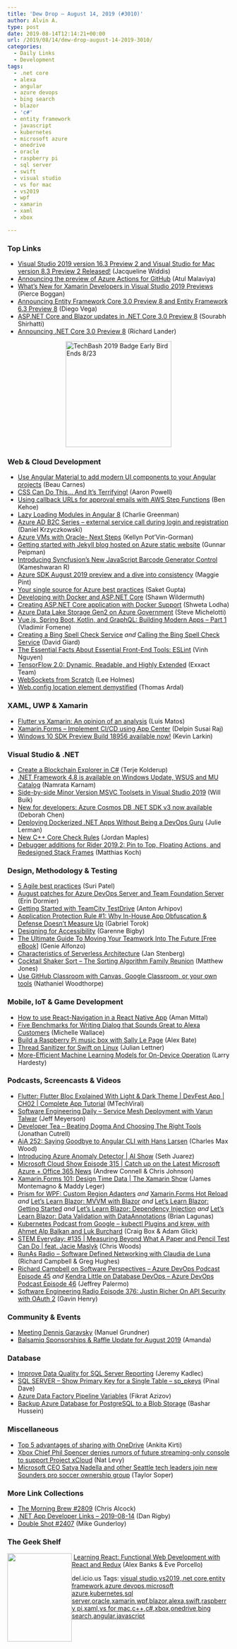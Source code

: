 ```yaml
---
title: 'Dew Drop – August 14, 2019 (#3010)'
author: Alvin A.
type: post
date: 2019-08-14T12:14:21+00:00
url: /2019/08/14/dew-drop-august-14-2019-3010/
categories:
  - Daily Links
  - Development
tags:
  - .net core
  - alexa
  - angular
  - azure devops
  - bing search
  - blazor
  - 'c#'
  - entity framework
  - javascript
  - kubernetes
  - microsoft azure
  - onedrive
  - oracle
  - raspberry pi
  - sql server
  - swift
  - visual studio
  - vs for mac
  - vs2019
  - wpf
  - xamarin
  - xaml
  - xbox

---
```

### <a name="top"></a>Top Links

  * <a href="https://devblogs.microsoft.com/visualstudio/visual-studio-2019-version-16-3-preview-2-and-visual-studio-for-mac-version-8-3-preview-2-released/" target="_blank" rel="noopener noreferrer">Visual Studio 2019 version 16.3 Preview 2 and Visual Studio for Mac version 8.3 Preview 2 Released!</a> (Jacqueline Widdis)
  * <a href="https://azure.microsoft.com/blog/announcing-the-preview-of-azure-actions-for-github/" target="_blank" rel="noopener noreferrer">Announcing the preview of Azure Actions for GitHub</a> (Atul Malaviya)
  * <a href="https://devblogs.microsoft.com/xamarin/visual-studio-2019-previews/" target="_blank" rel="noopener noreferrer">What’s New for Xamarin Developers in Visual Studio 2019 Previews</a> (Pierce Boggan)
  * <a href="https://devblogs.microsoft.com/dotnet/announcing-entity-framework-core-3-0-preview-8-and-entity-framework-6-3-preview-8/" target="_blank" rel="noopener noreferrer">Announcing Entity Framework Core 3.0 Preview 8 and Entity Framework 6.3 Preview 8</a> (Diego Vega)
  * <a href="https://devblogs.microsoft.com/aspnet/asp-net-core-and-blazor-updates-in-net-core-3-0-preview-8/" target="_blank" rel="noopener noreferrer">ASP.NET Core and Blazor updates in .NET Core 3.0 Preview 8</a> (Sourabh Shirhatti)
  * <a href="https://devblogs.microsoft.com/dotnet/announcing-net-core-3-0-preview-8/" target="_blank" rel="noopener noreferrer">Announcing .NET Core 3.0 Preview 8</a> (Richard Lander)

<a href="https://www.techbash.com/" target="_blank" rel="noopener noreferrer"><img loading="lazy" decoding="async" width="240" height="240" title="TechBash 2019 Badge Early Bird Ends 8/23" style="margin: 0px auto 10px; border: 0px currentcolor; border-image: none; float: none; display: block; background-image: none;" alt="TechBash 2019 Badge Early Bird Ends 8/23" src="/wp-content/uploads/2019/08/2019-Badge-Early-Bird-1.png" border="0" /></a>

### <a name="web"></a>Web & Cloud Development

  * <a href="https://www.freecodecamp.org/news/angular-material-course/" target="_blank" rel="noopener noreferrer">Use Angular Material to add modern UI components to your Angular projects</a> (Beau Carnes)
  * <a href="https://www.aaron-powell.com/posts/2019-08-14-css-can-do-this-and-its-terrifying/" target="_blank" rel="noopener noreferrer">CSS Can Do This&#8230; And It&#8217;s Terrifying!</a> (Aaron Powell)
  * <a href="https://aws.amazon.com/blogs/aws/using-callback-urls-for-approval-emails-with-aws-step-functions/" target="_blank" rel="noopener noreferrer">Using callback URLs for approval emails with AWS Step Functions</a> (Ben Kehoe)
  * <a href="https://medium.com/razroo/lazy-loading-modules-in-angular-8-f5cf9915b432?source=rss----95c792b4f210---4" target="_blank" rel="noopener noreferrer">Lazy Loading Modules in Angular 8</a> (Charlie Greenman)
  * <a href="https://daniel-krzyczkowski.github.io/Azure-AD-B2C-Series-External-Service-Call/" target="_blank" rel="noopener noreferrer">Azure AD B2C Series &#8211; external service call during login and registration</a> (Daniel Krzyczkowski)
  * <a href="https://dbakevlar.com/2019/08/azure-vms-with-oracle-next-steps/" target="_blank" rel="noopener noreferrer">Azure VMs with Oracle- Next Steps</a> (Kellyn Pot’Vin-Gorman)
  * <a href="https://gunnarpeipman.com/azure/jekyll-azure-devops-static-blog/" target="_blank" rel="noopener noreferrer">Getting started with Jekyll blog hosted on Azure static website</a> (Gunnar Peipman)
  * <a href="https://www.syncfusion.com/blogs/post/javascript-barcode-enerator.aspx" target="_blank" rel="noopener noreferrer">Introducing Syncfusion’s New JavaScript Barcode Generator Control</a> (Kameshwaran R)
  * <a href="https://azure.microsoft.com/blog/azure-sdk-august-2019-preview-and-a-dive-into-consistency/" target="_blank" rel="noopener noreferrer">Azure SDK August 2019 preview and a dive into consistency</a> (Maggie Pint)
  * <a href="https://azure.microsoft.com/blog/your-single-source-for-azure-best-practices/" target="_blank" rel="noopener noreferrer">Your single source for Azure best practices</a> (Saket Gupta)
  * <a href="https://wildermuth.com/2019/08/12/Developing-with-Docker-and-ASP-NET-Core" target="_blank" rel="noopener noreferrer">Developing with Docker and ASP.NET Core</a> (Shawn Wildermuth)
  * <a href="https://www.codeproject.com/Articles/5164456/Creating-ASP-NET-Core-application-with-Docker-Supp" target="_blank" rel="noopener noreferrer">Creating ASP.NET Core application with Docker Support</a> (Shweta Lodha)
  * <a href="https://devblogs.microsoft.com/azuregov/azure-data-lake-storage-gen2-on-azure-government/" target="_blank" rel="noopener noreferrer">Azure Data Lake Storage Gen2 on Azure Government</a> (Steve Michelotti)
  * <a href="https://auth0.com/blog/vuejs-spring-boot-kotlin-and-graphql-building-modern-apps-part-1/" target="_blank" rel="noopener noreferrer">Vue.js, Spring Boot, Kotlin, and GraphQL: Building Modern Apps &#8211; Part 1</a> (Vladimir Fomene)
  * <a href="http://davidgiard.com/2019/08/14/CreatingABingSpellCheckService.aspx" target="_blank" rel="noopener noreferrer">Creating a Bing Spell Check Service</a> _and_ <a href="http://davidgiard.com/2019/08/14/CallingTheBingSpellCheckService.aspx" target="_blank" rel="noopener noreferrer">Calling the Bing Spell Check Service</a> (David Giard)
  * <a href="https://www.freecodecamp.org/news/the-essentials-eslint/" target="_blank" rel="noopener noreferrer">The Essential Facts About Essential Front-End Tools: ESLint</a> (Vinh Nguyen)
  * <a href="https://blog.exxactcorp.com/tensorflow-2-0-dynamic-readable-and-highly-extended/" target="_blank" rel="noopener noreferrer">TensorFlow 2.0: Dynamic, Readable, and Highly Extended</a> (Exxact Team)
  * <a href="https://www.leeholmes.com/blog/2019/08/13/websockets-from-scratch/" target="_blank" rel="noopener noreferrer">WebSockets from Scratch</a> (Lee Holmes)
  * <a href="https://blog.elmah.io/web-config-location-element-demystified/" target="_blank" rel="noopener noreferrer">Web.config location element demystified</a> (Thomas Ardal)



### <a name="silverlight"></a>XAML, UWP & Xamarin

  * <a href="https://luismts.com/blog/xamarin/flutter-vs-xamarin-an-opinion-of-an-analysis/" target="_blank" rel="noopener noreferrer">Flutter vs Xamarin: An opinion of an analysis</a> (Luis Matos)
  * <a href="https://xamarinmonkeys.blogspot.com/2019/08/xamarinforms-implement-cicd-using-app.html" target="_blank" rel="noopener noreferrer">Xamarin.Forms &#8211; Implement CI/CD using App Center</a> (Delpin Susai Raj)
  * <a href="https://blogs.windows.com/windowsdeveloper/2019/08/13/windows-10-sdk-preview-build-18956-available-now/?WT.mc_id=DX_MVP4025064" target="_blank" rel="noopener noreferrer">Windows 10 SDK Preview Build 18956 available now!</a> (Kevin Larkin)



### <a name="dotnet"></a>Visual Studio & .NET

  * <a href="https://developer.okta.com/blog/2019/08/13/create-a-blockchain-explorer-in-csharp" target="_blank" rel="noopener noreferrer">Create a Blockchain Explorer in C#</a> (Terje Kolderup)
  * <a href="https://devblogs.microsoft.com/dotnet/net-framework-4-8-is-available-on-windows-update-wsus-and-mu-catalog/" target="_blank" rel="noopener noreferrer">.NET Framework 4.8 is available on Windows Update, WSUS and MU Catalog</a> (Namrata Karnam)
  * <a href="https://devblogs.microsoft.com/cppblog/side-by-side-minor-version-msvc-toolsets-in-visual-studio-2019/" target="_blank" rel="noopener noreferrer">Side-by-side Minor Version MSVC Toolsets in Visual Studio 2019</a> (Will Buik)
  * <a href="https://azure.microsoft.com/blog/new-for-developers-azure-cosmos-db-net-sdk-v3-now-available/" target="_blank" rel="noopener noreferrer">New for developers: Azure Cosmos DB .NET SDK v3 now available</a> (Deborah Chen)
  * <a href="https://blog.docker.com/2019/08/deploy-dockerized-apps-without-being-a-devops-guru/" target="_blank" rel="noopener noreferrer">Deploying Dockerized .NET Apps Without Being a DevOps Guru</a> (Julie Lerman)
  * <a href="https://devblogs.microsoft.com/cppblog/new-c-core-check-rules/" target="_blank" rel="noopener noreferrer">New C++ Core Check Rules</a> (Jordan Maples)
  * <a href="https://blog.jetbrains.com/dotnet/2019/08/13/debugger-additions-rider-2019-2-pin-top-floating-actions-redesigned-stack-frames/" target="_blank" rel="noopener noreferrer">Debugger additions for Rider 2019.2: Pin to Top, Floating Actions, and Redesigned Stack Frames</a> (Matthias Koch)



### <a name="design"></a>Design, Methodology & Testing

  * <a href="https://about.gitlab.com/2019/08/13/agile-best-practices/" target="_blank" rel="noopener noreferrer">5 Agile best practices</a> (Suri Patel)
  * <a href="https://devblogs.microsoft.com/devops/august-azure-devops-server-and-team-foundation-server-patches/" target="_blank" rel="noopener noreferrer">August patches for Azure DevOps Server and Team Foundation Server</a> (Erin Dormier)
  * <a href="https://blog.jetbrains.com/teamcity/2019/08/getting-started-with-teamcity-testdrive/" target="_blank" rel="noopener noreferrer">Getting Started with TeamCity TestDrive</a> (Anton Arhipov)
  * <a href="https://www.preemptive.com/blog/article/1129-application-protection-rule-1-why-in-house-app-obfuscation-defense-doesn-t-measure-up/106-risk-management" target="_blank" rel="noopener noreferrer">Application Protection Rule #1: Why In-House App Obfuscation & Defense Doesn’t Measure Up</a> (Gabriel Torok)
  * <a href="https://www.telerik.com/blogs/designing-for-accessibility" target="_blank" rel="noopener noreferrer">Designing for Accessibility</a> (Garenne Bigby)
  * <a href="https://blog.trello.com/future-teamwork-trello-hubspot" target="_blank" rel="noopener noreferrer">The Ultimate Guide To Moving Your Teamwork Into The Future [Free eBook]</a> (Genie Alfonzo)
  * <a href="https://www.infoq.com/news/2019/08/traits-serverless-architecture?utm_campaign=infoq_content&utm_source=infoq&utm_medium=feed&utm_term=global" target="_blank" rel="noopener noreferrer">Characteristics of Serverless Architecture</a> (Jan Stenberg)
  * <a href="http://feedproxy.google.com/~r/ExceptionNotFound/~3/8-RrZvCnAwY/" target="_blank" rel="noopener noreferrer">Cocktail Shaker Sort &#8211; The Sorting Algorithm Family Reunion</a> (Matthew Jones)
  * <a href="https://github.blog/2019-08-13-use-github-classroom-with-your-own-tools/" target="_blank" rel="noopener noreferrer">Use GitHub Classroom with Canvas, Google Classroom, or your own tools</a> (Nathaniel Woodthorpe)



### <a name="mobile"></a>Mobile, IoT & Game Development

  * <a href="https://hackernoon.com/navigation-in-a-react-native-app-cf61ed85e80b" target="_blank" rel="noopener noreferrer">How to use React-Navigation in a React Native App</a> (Aman Mittal)
  * <a href="https://developer.amazon.com:443/blogs/alexa/post/d92c7822-d289-44fd-a9fe-9652874fc3c9/five-benchmarks-for-writing-dialog-that-sounds-great-to-alexa-customers" target="_blank" rel="noopener noreferrer">Five Benchmarks for Writing Dialog that Sounds Great to Alexa Customers</a> (Michelle Wallace)
  * <a href="https://www.raspberrypi.org/blog/build-a-raspberry-pi-music-box-with-sally-le-page/" target="_blank" rel="noopener noreferrer">Build a Raspberry Pi music box with Sally Le Page</a> (Alex Bate)
  * <a href="https://swift.org/blog/tsan-support-on-linux/" target="_blank" rel="noopener noreferrer">Thread Sanitizer for Swift on Linux</a> (Julian Lettner)
  * <a href="https://developer.amazon.com/blogs/alexa/post/bb807639-efc1-45aa-ac59-11143c0e5a06/more-efficient-machine-learning-models-for-on-device-operation" target="_blank" rel="noopener noreferrer">More-Efficient Machine Learning Models for On-Device Operation</a> (Larry Hardesty)



### <a name="podcasts"></a>Podcasts, Screencasts & Videos

  * <a href="http://www.youtube.com/watch?v=4hH5XCflZfU" target="_blank" rel="noopener noreferrer">Flutter: Flutter Bloc Explained With Light & Dark Theme | DevFest App | CH02 | Complete App Tutorial</a> (MTechViral)
  * <a href="https://softwareengineeringdaily.com/2019/08/14/service-mesh-deployment-with-varun-talwar/" target="_blank" rel="noopener noreferrer">Software Engineering Daily &#8211; Service Mesh Deployment with Varun Talwar</a> (Jeff Meyerson)
  * <a href="http://developertea.simplecast.fm/d92f303a" target="_blank" rel="noopener noreferrer">Developer Tea &#8211; Beating Dogma And Choosing The Right Tools</a> (Jonathan Cutrell)
  * <a href="https://devchat.tv/adv-in-angular/aia-252-hans-larsen" target="_blank" rel="noopener noreferrer">AiA 252: Saying Goodbye to Angular CLI with Hans Larsen</a> (Charles Max Wood)
  * <a href="https://channel9.msdn.com/Shows/AI-Show/Introducing-Azure-Anomaly-Detector?WT.mc_id=DX_MVP4025064" target="_blank" rel="noopener noreferrer">Introducing Azure Anomaly Detector | AI Show</a> (Seth Juarez)
  * <a href="http://feeds.microsoftcloudshow.com/~r/microsoftcloudshowepisodes/~3/6NOwI5iuMog/315-catch-up-on-the-latest-microsoft-azure-office-365-news" target="_blank" rel="noopener noreferrer">Microsoft Cloud Show Episode 315 | Catch up on the Latest Microsoft Azure + Office 365 News</a> (Andrew Connell & Chris Johnson)
  * <a href="https://channel9.msdn.com/Shows/XamarinShow/XamarinForms-101-Design-Time-Data?WT.mc_id=DX_MVP4025064" target="_blank" rel="noopener noreferrer">Xamarin.Forms 101: Design Time Data | The Xamarin Show</a> (James Montemagno & Maddy Leger)
  * <a href="https://brianlagunas.com/prism-for-wpf-custom-region-adapters/" target="_blank" rel="noopener noreferrer">Prism for WPF: Custom Region Adapters</a> _and_ <a href="https://brianlagunas.com/xamarin-forms-hot-reload/" target="_blank" rel="noopener noreferrer">Xamarin.Forms Hot Reload</a> _and_ <a href="https://brianlagunas.com/lets-learn-blazor-mvvm-with-blazor/" target="_blank" rel="noopener noreferrer">Let’s Learn Blazor: MVVM with Blazor</a> _and_ <a href="https://brianlagunas.com/lets-learn-blazor-getting-started/" target="_blank" rel="noopener noreferrer">Let’s Learn Blazor: Getting Started</a> _and_ <a href="https://brianlagunas.com/lets-learn-blazor-dependency-injection/" target="_blank" rel="noopener noreferrer">Let’s Learn Blazor: Dependency Injection</a> _and_ <a href="https://brianlagunas.com/lets-learn-blazor-data-validation-with-dataannotations/" target="_blank" rel="noopener noreferrer">Let’s Learn Blazor: Data Validation with DataAnnotations</a> (Brian Lagunas)
  * <a href="https://kubernetespodcast.com/episode/066-kubectl-plugins-and-krew/" target="_blank" rel="noopener noreferrer">Kubernetes Podcast from Google &#8211; kubectl Plugins and krew, with Ahmet Alp Balkan and Luk Burchard</a> (Craig Box & Adam Glick)
  * <a href="https://remarkablechatter.com/stem-everyday-135-measuring-beyond-what-a-paper-and-pencil-test-can-do-feat-jacie-maslyk/" target="_blank" rel="noopener noreferrer">STEM Everyday: #135 | Measuring Beyond What A Paper and Pencil Test Can Do | feat. Jacie Maslyk</a> (Chris Woods)
  * <a href="http://feedproxy.google.com/~r/RunaAsRadioWma/~3/OFwRkXAtmt4/default.aspx" target="_blank" rel="noopener noreferrer">RunAs Radio &#8211; Software Defined Networking with Claudia de Luna</a> (Richard Campbell & Greg Hughes)
  * <a href="http://azuredevopspodcast.clear-measure.com/richard-campbell-on-software-perspectives-episode-45" target="_blank" rel="noopener noreferrer">Richard Campbell on Software Perspectives &#8211; Azure DevOps Podcast Episode 45</a> _and_ <a href="http://azuredevopspodcast.clear-measure.com/kendra-little-on-database-devops-episode-46" target="_blank" rel="noopener noreferrer">Kendra Little on Database DevOps &#8211; Azure DevOps Podcast Episode 46</a> (Jeffrey Palermo)
  * <a href="http://feedproxy.google.com/~r/se-radio/~3/W7dNwGNZWbM/" target="_blank" rel="noopener noreferrer">Software Engineering Radio Episode 376: Justin Richer On API Security with OAuth 2</a> (Gavin Henry)



### <a name="events"></a>Community & Events

  * <a href="https://blog.delegate.at/2019/08/13/meeting-dennis-garavsky.html" target="_blank" rel="noopener noreferrer">Meeting Dennis Garavsky</a> (Manuel Grundner)
  * <a href="https://blog.balsamiq.com/august-2019-sponsorships/" target="_blank" rel="noopener noreferrer">Balsamiq Sponsorships & Raffle Update for August 2019</a> (Amanda)



### <a name="sql"></a>Database

  * <a href="http://feedproxy.google.com/~r/MSSQLTips-LatestSqlServerTips/~3/-J4LywpD48s/" target="_blank" rel="noopener noreferrer">Improve Data Quality for SQL Server Reporting</a> (Jeremy Kadlec)
  * <a href="https://blog.sqlauthority.com/2019/08/14/sql-server-show-primary-key-for-a-single-table-sp_pkeys/" target="_blank" rel="noopener noreferrer">SQL SERVER – Show Primary Key for a Single Table – sp_pkeys</a> (Pinal Dave)
  * <a href="http://feedproxy.google.com/~r/MSSQLTips-LatestSqlServerTips/~3/UmJ_S3-S2yI/" target="_blank" rel="noopener noreferrer">Azure Data Factory Pipeline Variables</a> (Fikrat Azizov)
  * <a href="https://techcommunity.microsoft.com/t5/Azure-Database-for-PostgreSQL/Backup-Azure-Database-for-PostgreSQL-to-a-Blob-Storage/ba-p/803343" target="_blank" rel="noopener noreferrer">Backup Azure Database for PostgreSQL to a Blob Storage</a> (Bashar Hussein)



### <a name="misc"></a>Miscellaneous

  * <a href="https://techcommunity.microsoft.com/t5/Microsoft-OneDrive-Blog/Top-5-advantages-of-sharing-with-OneDrive/ba-p/796396" target="_blank" rel="noopener noreferrer">Top 5 advantages of sharing with OneDrive</a> (Ankita Kirti)
  * <a href="https://www.geekwire.com/2019/xbox-chief-phil-spencer-denies-rumors-future-streaming-console-support-project-xcloud/" target="_blank" rel="noopener noreferrer">Xbox Chief Phil Spencer denies rumors of future streaming-only console to support Project xCloud</a> (Nat Levy)
  * <a href="https://www.geekwire.com/2019/longtime-seattle-tech-execs-including-microsoft-ceo-satya-nadella-join-new-sounders-fc-ownership-group/" target="_blank" rel="noopener noreferrer">Microsoft CEO Satya Nadella and other Seattle tech leaders join new Sounders pro soccer ownership group</a> (Taylor Soper)



### <a name="links"></a>More Link Collections

  * <a href="http://feedproxy.google.com/~r/ReflectivePerspective/~3/m-H1WqFkL3k/" target="_blank" rel="noopener noreferrer">The Morning Brew #2809</a> (Chris Alcock)
  * <a href="https://links.danrigby.com/2019/08/app-developer-links-2019-08-14/" target="_blank" rel="noopener noreferrer">.NET App Developer Links &#8211; 2019-08-14</a> (Dan Rigby)
  * <a href="https://afreshcup.com/home/2019/08/14/double-shot-2407.html" target="_blank" rel="noopener noreferrer">Double Shot #2407</a> (Mike Gunderloy)



### <a name="shelf"></a>The Geek Shelf

<a href="https://www.amazon.com/Learning-React-Functional-Development-Redux/dp/1491954620/?tag=amavin-20" target="_blank" rel="noopener noreferrer"><img loading="lazy" decoding="async" width="146" height="200" align="left" style="margin: 0px 0px 10px; border: 0px currentcolor; border-image: none; float: left; display: inline; background-image: none;" src="https://m.media-amazon.com/images/I/7169mYAhsmL._AC_UL320_.jpg" border="0" /></a>&nbsp;<a href="https://www.amazon.com/Learning-React-Functional-Development-Redux/dp/1491954620/?tag=amavin-20" target="_blank" rel="noopener noreferrer">Learning React: Functional Web Development with React and Redux</a> (Alex Banks & Eve Porcello)









<div class="wlWriterEditableSmartContent" id="scid:77ECF5F8-D252-44F5-B4EB-D463C5396A79:0c6ca9a9-8d00-40b5-af09-607e146df69f" style="margin: 0px; padding: 0px; float: none; display: inline;">
  del.icio.us Tags: <a href="http://del.icio.us/popular/visual+studio" rel="tag">visual studio</a>,<a href="http://del.icio.us/popular/vs2019" rel="tag">vs2019</a>,<a href="http://del.icio.us/popular/.net+core" rel="tag">.net core</a>,<a href="http://del.icio.us/popular/entity+framework" rel="tag">entity framework</a>,<a href="http://del.icio.us/popular/azure+devops" rel="tag">azure devops</a>,<a href="http://del.icio.us/popular/microsoft+azure" rel="tag">microsoft azure</a>,<a href="http://del.icio.us/popular/kubernetes" rel="tag">kubernetes</a>,<a href="http://del.icio.us/popular/sql+server" rel="tag">sql server</a>,<a href="http://del.icio.us/popular/oracle" rel="tag">oracle</a>,<a href="http://del.icio.us/popular/xamarin" rel="tag">xamarin</a>,<a href="http://del.icio.us/popular/wpf" rel="tag">wpf</a>,<a href="http://del.icio.us/popular/blazor" rel="tag">blazor</a>,<a href="http://del.icio.us/popular/alexa" rel="tag">alexa</a>,<a href="http://del.icio.us/popular/swift" rel="tag">swift</a>,<a href="http://del.icio.us/popular/raspberry+pi" rel="tag">raspberry pi</a>,<a href="http://del.icio.us/popular/xaml" rel="tag">xaml</a>,<a href="http://del.icio.us/popular/vs+for+mac" rel="tag">vs for mac</a>,<a href="http://del.icio.us/popular/c%2b%2b" rel="tag">c++</a>,<a href="http://del.icio.us/popular/c%23" rel="tag">c#</a>,<a href="http://del.icio.us/popular/xbox" rel="tag">xbox</a>,<a href="http://del.icio.us/popular/onedrive" rel="tag">onedrive</a>,<a href="http://del.icio.us/popular/bing+search" rel="tag">bing search</a>,<a href="http://del.icio.us/popular/angular" rel="tag">angular</a>,<a href="http://del.icio.us/popular/javascript" rel="tag">javascript</a>
</div>